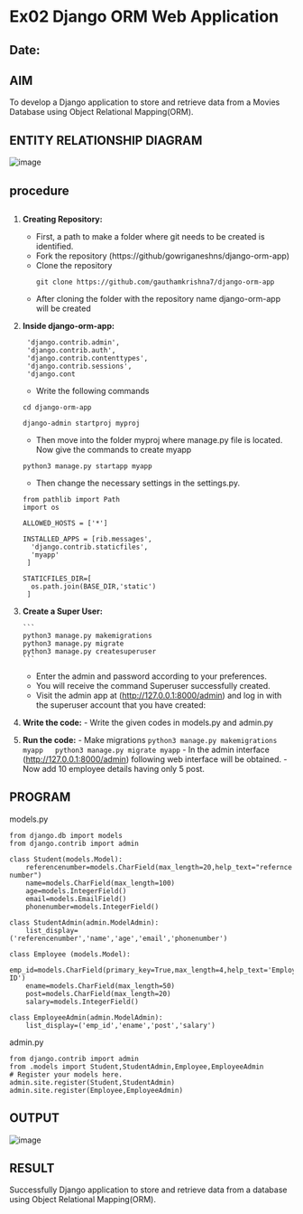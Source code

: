 # Ex02 Django ORM Web Application
## Date: 

## AIM
To develop a Django application to store and retrieve data from a Movies Database using Object Relational Mapping(ORM).

## ENTITY RELATIONSHIP DIAGRAM

![image](https://github.com/user-attachments/assets/dbf031ff-6ff6-4527-a064-6860b73f108b)


## procedure

##
1. **Creating Repository:**
    - First, a path to make a folder where git needs to be created is identified.
    - Fork the repository (https://github/gowriganeshns/django-orm-app)
    - Clone the repository
      ```
      git clone https://github.com/gauthamkrishna7/django-orm-app
      ```
    - After cloning the folder with the repository name django-orm-app will be created


2. **Inside django-orm-app:**

        'django.contrib.admin',
        'django.contrib.auth',
        'django.contrib.contenttypes',
        'django.contrib.sessions',
        'django.cont
      - Write the following commands
        
      ```
      cd django-orm-app
      ```
      
      ```
      django-admin startproj myproj
      ```
      
      - Then move into the folder myproj where manage.py file is located. Now give the commands to create myapp
      ```
      python3 manage.py startapp myapp
      ```
      
      - Then change the necessary settings in the settings.py.
      ```
      from pathlib import Path
      import os
      ```
      ```
      ALLOWED_HOSTS = ['*']
      ```
      ```
      INSTALLED_APPS = [rib.messages',
        'django.contrib.staticfiles',
        'myapp'
       ]
      ```
      
      ```
      STATICFILES_DIR=[
        os.path.join(BASE_DIR,'static')
       ]
      ```


3. **Create a Super User:**
   
       ```
       python3 manage.py makemigrations
       python3 manage.py migrate
       python3 manage.py createsuperuser
       ```
      - Enter the admin and password according to your preferences.
      - You will receive the command Superuser successfully created.
      - Visit the admin app at (http://127.0.0.1:8000/admin) and log in with the superuser account that you have created:


4. **Write the code:**
       - Write the given codes in models.py and admin.py

   
5. **Run the code:**
        - Make migrations
        ```
           python3 manage.py makemigrations myapp  
           python3 manage.py migrate myapp
        ```
        - In the admin interface (http://127.0.0.1:8000/admin) following web interface will be obtained.
        - Now add 10 employee details having only 5 post.


## PROGRAM

models.py
```
from django.db import models
from django.contrib import admin

class Student(models.Model):
    referencenumber=models.CharField(max_length=20,help_text="refernce number")
    name=models.CharField(max_length=100)
    age=models.IntegerField()
    email=models.EmailField()
    phonenumber=models.IntegerField()

class StudentAdmin(admin.ModelAdmin):
    list_display=('referencenumber','name','age','email','phonenumber')

class Employee (models.Model):
    emp_id=models.CharField(primary_key=True,max_length=4,help_text='Employee ID')
    ename=models.CharField(max_length=50)
    post=models.CharField(max_length=20)
    salary=models.IntegerField()

class EmployeeAdmin(admin.ModelAdmin):
    list_display=('emp_id','ename','post','salary')
```
admin.py
```
from django.contrib import admin
from .models import Student,StudentAdmin,Employee,EmployeeAdmin
# Register your models here.
admin.site.register(Student,StudentAdmin)
admin.site.register(Employee,EmployeeAdmin)

```


## OUTPUT


![image](https://github.com/user-attachments/assets/54ff5888-6570-4952-8c21-a12bc0f2d4e5)


## RESULT

Successfully Django application to store and retrieve data from a database using Object Relational Mapping(ORM).
